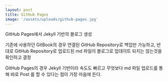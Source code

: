 ```yaml
---
layout: post
title: GitHub Pages
image: '/assets/uploads/github-pages.jpg'
---
```


GitHub Pages에서 Jekyll 기반의 블로그 생성

기존에 사용하던 GitBook의 경우 연결된 GitHub Repository로 백업만 가능하고, 반대로 GitHub Repository로 업로드된 md 파일이
블로그로 업데이트 되지는 않는것을 확인하고 결정

GitHub Pages의 경우 Jekyll 기반이라 속도도 빠르고 무엇보다 md 파일 업로드를 통해 바로 Post 를 할 수 있다는 점이
가장 마음에 든다.
